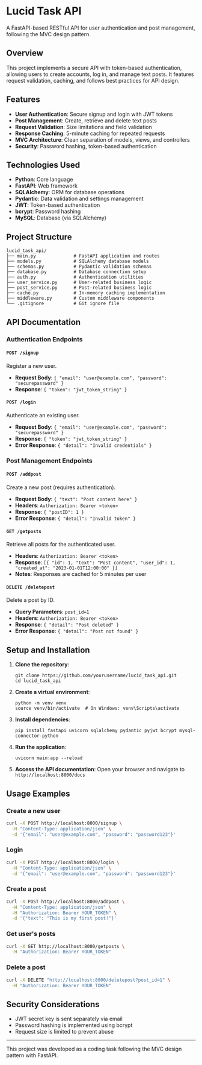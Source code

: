 # Lucid Task API

A FastAPI-based RESTful API for user authentication and post management, following the MVC design pattern.

## Overview

This project implements a secure API with token-based authentication, allowing users to create accounts, log in, and manage text posts. It features request validation, caching, and follows best practices for API design.

## Features

- **User Authentication**: Secure signup and login with JWT tokens
- **Post Management**: Create, retrieve and delete text posts
- **Request Validation**: Size limitations and field validation
- **Response Caching**: 5-minute caching for repeated requests
- **MVC Architecture**: Clean separation of models, views, and controllers
- **Security**: Password hashing, token-based authentication

## Technologies Used

- **Python**: Core language
- **FastAPI**: Web framework
- **SQLAlchemy**: ORM for database operations
- **Pydantic**: Data validation and settings management
- **JWT**: Token-based authentication
- **bcrypt**: Password hashing
- **MySQL**: Database (via SQLAlchemy)

## Project Structure

```
lucid_task_api/
├── main.py              # FastAPI application and routes
├── models.py            # SQLAlchemy database models
├── schemas.py           # Pydantic validation schemas
├── database.py          # Database connection setup
├── auth.py              # Authentication utilities
├── user_service.py      # User-related business logic
├── post_service.py      # Post-related business logic
├── cache.py             # In-memory caching implementation
├── middleware.py        # Custom middleware components
└── .gitignore           # Git ignore file
```

## API Documentation

### Authentication Endpoints

#### `POST /signup`
Register a new user.
- **Request Body**: `{ "email": "user@example.com", "password": "securepassword" }`
- **Response**: `{ "token": "jwt_token_string" }`

#### `POST /login`
Authenticate an existing user.
- **Request Body**: `{ "email": "user@example.com", "password": "securepassword" }`
- **Response**: `{ "token": "jwt_token_string" }`
- **Error Response**: `{ "detail": "Invalid credentials" }`

### Post Management Endpoints

#### `POST /addpost`
Create a new post (requires authentication).
- **Request Body**: `{ "text": "Post content here" }`
- **Headers**: `Authorization: Bearer <token>`
- **Response**: `{ "postID": 1 }`
- **Error Response**: `{ "detail": "Invalid token" }`

#### `GET /getposts`
Retrieve all posts for the authenticated user.
- **Headers**: `Authorization: Bearer <token>`
- **Response**: `[{ "id": 1, "text": "Post content", "user_id": 1, "created_at": "2023-01-01T12:00:00" }]`
- **Notes**: Responses are cached for 5 minutes per user

#### `DELETE /deletepost`
Delete a post by ID.
- **Query Parameters**: `post_id=1`
- **Headers**: `Authorization: Bearer <token>`
- **Response**: `{ "detail": "Post deleted" }`
- **Error Response**: `{ "detail": "Post not found" }`

## Setup and Installation

1. **Clone the repository**:
   ```
   git clone https://github.com/yourusername/lucid_task_api.git
   cd lucid_task_api
   ```

2. **Create a virtual environment**:
   ```
   python -m venv venv
   source venv/bin/activate  # On Windows: venv\Scripts\activate
   ```

3. **Install dependencies**:
   ```
   pip install fastapi uvicorn sqlalchemy pydantic pyjwt bcrypt mysql-connector-python
   ```

4. **Run the application**:
   ```
   uvicorn main:app --reload
   ```

5. **Access the API documentation**:
   Open your browser and navigate to `http://localhost:8000/docs`

## Usage Examples

### Create a new user

```bash
curl -X POST http://localhost:8000/signup \
  -H "Content-Type: application/json" \
  -d '{"email": "user@example.com", "password": "password123"}'
```

### Login

```bash
curl -X POST http://localhost:8000/login \
  -H "Content-Type: application/json" \
  -d '{"email": "user@example.com", "password": "password123"}'
```

### Create a post

```bash
curl -X POST http://localhost:8000/addpost \
  -H "Content-Type: application/json" \
  -H "Authorization: Bearer YOUR_TOKEN" \
  -d '{"text": "This is my first post!"}'
```

### Get user's posts

```bash
curl -X GET http://localhost:8000/getposts \
  -H "Authorization: Bearer YOUR_TOKEN"
```

### Delete a post

```bash
curl -X DELETE "http://localhost:8000/deletepost?post_id=1" \
  -H "Authorization: Bearer YOUR_TOKEN"
```

## Security Considerations

- JWT secret key is sent separately via email
- Password hashing is implemented using bcrypt
- Request size is limited to prevent abuse

---

This project was developed as a coding task following the MVC design pattern with FastAPI.
